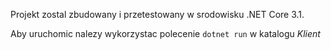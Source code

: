 Projekt zostal zbudowany i przetestowany w srodowisku .NET Core 3.1.

Aby uruchomic nalezy wykorzystac polecenie `dotnet run` w katalogu *Klient*